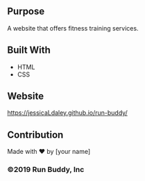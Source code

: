 


## Purpose
A website that offers fitness training services. 

## Built With
* HTML
* CSS

## Website
https://jessicaLdaley.github.io/run-buddy/

## Contribution
Made with ❤️ by [your name]

### ©️2019 Run Buddy, Inc 

